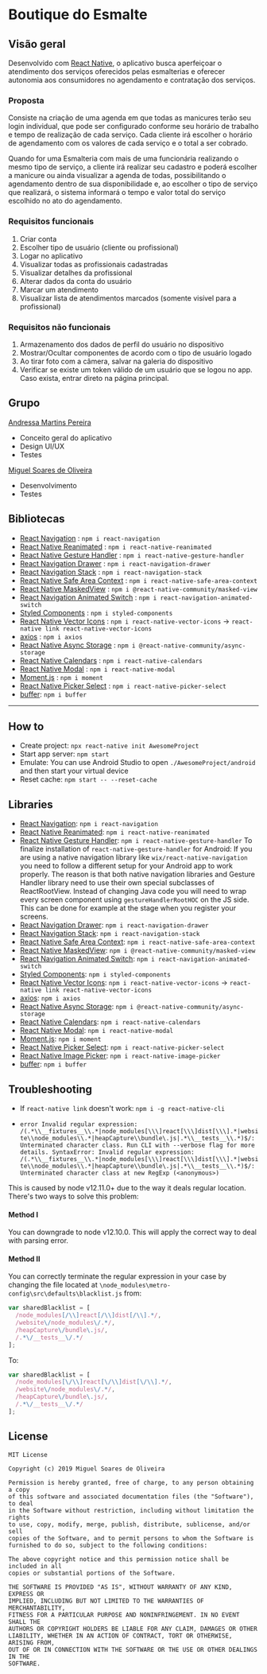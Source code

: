 # Boutique do Esmalte

## Visão geral

Desenvolvido com [React Native](https://reactnative.dev/), o aplicativo busca aperfeiçoar o atendimento dos serviços oferecidos pelas esmalterias e oferecer autonomia aos consumidores no agendamento e contratação dos serviços.

### Proposta

Consiste na criação de uma agenda em que todas as manicures terão seu login individual, que pode ser configurado conforme seu horário de trabalho e tempo de realização de cada serviço. Cada cliente irá escolher o horário de agendamento com os valores de cada serviço e o total a ser cobrado.

Quando for uma Esmalteria com mais de uma funcionária realizando o mesmo tipo de serviço, a cliente irá realizar seu cadastro e poderá escolher a manicure ou ainda visualizar a agenda de todas, possibilitando o agendamento dentro de sua disponibilidade e, ao escolher o tipo de serviço que realizará, o sistema informará o tempo e valor total do serviço escolhido no ato do agendamento.

### Requisitos funcionais

1. Criar conta
2. Escolher tipo de usuário (cliente ou profissional)
3. Logar no aplicativo
4. Visualizar todas as profissionais cadastradas
5. Visualizar detalhes da profissional
6. Alterar dados da conta do usuário
7. Marcar um atendimento
8. Visualizar lista de atendimentos marcados (somente visível para a profissional)

### Requisitos não funcionais

1. Armazenamento dos dados de perfil do usuário no dispositivo
2. Mostrar/Ocultar componentes de acordo com o tipo de usuário logado
3. Ao tirar foto com a câmera, salvar na galeria do dispositivo
4. Verificar se existe um token válido de um usuário que se logou no app. Caso exista, entrar direto na página principal.

## Grupo

[Andressa Martins Pereira](https://www.facebook.com/andressa.martinspereira)
- Conceito geral do aplicativo
- Design UI/UX
- Testes

[Miguel Soares de Oliveira](https://www.facebook.com/miguelosoares)
- Desenvolvimento
- Testes

## Bibliotecas

- [React Navigation](https://github.com/react-navigation/react-navigation) : `npm i react-navigation`
- [React Native Reanimated](https://github.com/software-mansion/react-native-reanimated) : `npm i react-native-reanimated`
- [React Native Gesture Handler](https://github.com/software-mansion/react-native-gesture-handler) : `npm i react-native-gesture-handler`
- [React Navigation Drawer](https://github.com/react-navigation/drawer) : `npm i react-navigation-drawer`
- [React Navigation Stack](https://github.com/react-navigation/stack) : `npm i react-navigation-stack`
- [React Native Safe Area Context](https://github.com/th3rdwave/react-native-safe-area-context) : `npm i react-native-safe-area-context`
- [React Native MaskedView](https://github.com/react-native-community/react-native-masked-view) : `npm i @react-native-community/masked-view`
- [React Navigation Animated Switch](https://github.com/react-navigation/animated-switch) : `npm i react-navigation-animated-switch`
- [Styled Components](https://github.com/styled-components/styled-components) : `npm i styled-components`
- [React Native Vector Icons](https://github.com/oblador/react-native-vector-icons) : `npm i react-native-vector-icons` -> `react-native link react-native-vector-icons`
- [axios](https://github.com/axios/axios) : `npm i axios`
- [React Native Async Storage](https://github.com/react-native-community/async-storage) : `npm i @react-native-community/async-storage`
- [React Native Calendars](https://github.com/wix/react-native-calendars) : `npm i react-native-calendars`
- [React Native Modal](https://github.com/react-native-community/react-native-modal) : `npm i react-native-modal`
- [Moment.js](https://github.com/moment/moment/) : `npm i moment`
- [React Native Picker Select](https://github.com/lawnstarter/react-native-picker-select) : `npm i react-native-picker-select`
- [buffer](https://github.com/feross/buffer): `npm i buffer`

---

## How to

- Create project: `npx react-native init AwesomeProject`
- Start app server: `npm start`
- Emulate: You can use Android Studio to open `./AwesomeProject/android` and then start your virtual device
- Reset cache: `npm start -- --reset-cache`

## Libraries

- [React Navigation](https://github.com/react-navigation/react-navigation): `npm i react-navigation`
- [React Native Reanimated](https://github.com/software-mansion/react-native-reanimated): `npm i react-native-reanimated`
- [React Native Gesture Handler](https://github.com/software-mansion/react-native-gesture-handler): `npm i react-native-gesture-handler`
To finalize installation of `react-native-gesture-handler` for Android:
If you are using a native navigation library like `wix/react-native-navigation` you need to follow a different setup for your Android app to work properly. The reason is that both native navigation libraries and Gesture Handler library need to use their own special subclasses of ReactRootView.
Instead of changing Java code you will need to wrap every screen component using `gestureHandlerRootHOC` on the JS side. This can be done for example at the stage when you register your screens.
- [React Navigation Drawer](https://github.com/react-navigation/drawer): `npm i react-navigation-drawer`
- [React Navigation Stack](https://github.com/react-navigation/stack): `npm i react-navigation-stack`
- [React Native Safe Area Context](https://github.com/th3rdwave/react-native-safe-area-context): `npm i react-native-safe-area-context`
- [React Native MaskedView](https://github.com/react-native-community/react-native-masked-view): `npm i @react-native-community/masked-view`
- [React Navigation Animated Switch](https://github.com/react-navigation/animated-switch): `npm i react-navigation-animated-switch`
- [Styled Components](https://github.com/styled-components/styled-components): `npm i styled-components`
- [React Native Vector Icons](https://github.com/oblador/react-native-vector-icons): `npm i react-native-vector-icons` -> `react-native link react-native-vector-icons`
- [axios](https://github.com/axios/axios): `npm i axios`
- [React Native Async Storage](https://github.com/react-native-community/async-storage): `npm i @react-native-community/async-storage`
- [React Native Calendars](https://github.com/wix/react-native-calendars): `npm i react-native-calendars`
- [React Native Modal](https://github.com/react-native-community/react-native-modal): `npm i react-native-modal`
- [Moment.js](https://github.com/moment/moment/): `npm i moment`
- [React Native Picker Select](https://github.com/lawnstarter/react-native-picker-select): `npm i react-native-picker-select`
- [React Native Image Picker](https://github.com/react-native-community/react-native-image-picker): `npm i react-native-image-picker`
- [buffer](https://github.com/feross/buffer): `npm i buffer`

## Troubleshooting

- If `react-native link` doesn't work: `npm i -g react-native-cli`

- `error Invalid regular expression: /(.*\\__fixtures__\\.*|node_modules[\\\]react[\\\]dist[\\\].*|website\\node_modules\\.*|heapCapture\\bundle\.js|.*\\__tests__\\.*)$/: Unterminated character class. Run CLI with --verbose flag for more details.
SyntaxError: Invalid regular expression: /(.*\\__fixtures__\\.*|node_modules[\\\]react[\\\]dist[\\\].*|website\\node_modules\\.*|heapCapture\\bundle\.js|.*\\__tests__\\.*)$/: Unterminated character class
    at new RegExp (<anonymous>)`

This is caused by node v12.11.0+ due to the way it deals regular location. There's two ways to solve this problem:

#### Method I

You can downgrade to node v12.10.0. This will apply the correct way to deal with parsing error.

#### Method II

You can correctly terminate the regular expression in your case by changing the file located at `\node_modules\metro-config\src\defaults\blacklist.js` from:

```javascript
var sharedBlacklist = [
  /node_modules[/\\]react[/\\]dist[/\\].*/,
  /website\/node_modules\/.*/,
  /heapCapture\/bundle\.js/,
  /.*\/__tests__\/.*/
];
```

To:

```javascript
var sharedBlacklist = [
  /node_modules[\/\\]react[\/\\]dist[\/\\].*/,
  /website\/node_modules\/.*/,
  /heapCapture\/bundle\.js/,
  /.*\/__tests__\/.*/
];
```

## License

    MIT License

    Copyright (c) 2019 Miguel Soares de Oliveira

    Permission is hereby granted, free of charge, to any person obtaining a copy
    of this software and associated documentation files (the "Software"), to deal
    in the Software without restriction, including without limitation the rights
    to use, copy, modify, merge, publish, distribute, sublicense, and/or sell
    copies of the Software, and to permit persons to whom the Software is
    furnished to do so, subject to the following conditions:

    The above copyright notice and this permission notice shall be included in all
    copies or substantial portions of the Software.

    THE SOFTWARE IS PROVIDED "AS IS", WITHOUT WARRANTY OF ANY KIND, EXPRESS OR
    IMPLIED, INCLUDING BUT NOT LIMITED TO THE WARRANTIES OF MERCHANTABILITY,
    FITNESS FOR A PARTICULAR PURPOSE AND NONINFRINGEMENT. IN NO EVENT SHALL THE
    AUTHORS OR COPYRIGHT HOLDERS BE LIABLE FOR ANY CLAIM, DAMAGES OR OTHER
    LIABILITY, WHETHER IN AN ACTION OF CONTRACT, TORT OR OTHERWISE, ARISING FROM,
    OUT OF OR IN CONNECTION WITH THE SOFTWARE OR THE USE OR OTHER DEALINGS IN THE
    SOFTWARE.
